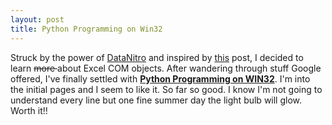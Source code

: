 ```yaml
---
layout: post
title: Python Programming on Win32
---
```


Struck by the power of [DataNitro](https://datanitro.com/) and inspired by [this](http://www.s-anand.net/blog/automating-powerpoint-with-python/) post, I decided to learn <strike> more </strike>  about Excel COM objects. After wandering through stuff Google offered, I've finally settled with **[Python Programming on WIN32](http://www.amazon.com/Python-Programming-WIN32-Windows-Programmers/dp/1565926218)**. I'm into the initial pages and I seem to like it. So far so good. I know I'm not going to understand every line but one fine summer day the light bulb will glow. Worth it!!
